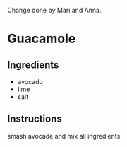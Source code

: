 Change done by Mari and Anna.
# Guacamole 
## Ingredients
* avocado
* lime
* salt
## Instructions
smash avocade and mix all ingredients
